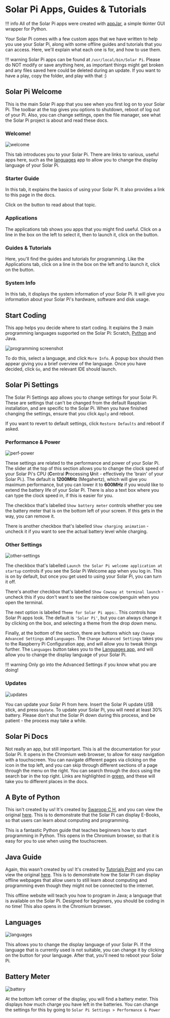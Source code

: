 # Solar Pi Apps, Guides & Tutorials

!!! info
    All of the Solar Pi apps were created with [appJar](http://appjar.info), a simple tkinter GUI wrapper for Python.

Your Solar Pi comes with a few custom apps that we have written to help you use your Solar Pi, along with some offline guides and tutorials that you can access. Here, we'll explain what each one is for, and how to use them.

!!! warning
    Solar Pi apps can be found at `/usr/local/bin/Solar Pi`. Please do NOT modify or save anything here, as important things might get broken and any files saved here could be deleted during an update. If you want to have a play, copy the folder, and play with that :)

## Solar Pi Welcome
This is the main Solar Pi app that you see when you first log on to your Solar Pi. The toolbar at the top gives you options to shutdown, reboot of log out of your Pi. Also, you can change settings, open the file manager, see what the Solar Pi project is about and read these docs.

### Welcome!
![welcome](/img/welcome.png)

This tab introduces you to your Solar Pi. There are links to various, useful apps here, such as the [languages](solar-pi-apps.md#languages) app to allow you to change the display language of your Solar Pi.

### Starter Guide

In this tab, it explains the basics of using your Solar Pi. It also provides a link to this page in the docs.

Click on the button to read about that topic.

### Applications

The applications tab shows you apps that you might find useful. Click on a line in the box on the left to select it, then to launch it, click on the button.

### Guides & Tutorials

Here, you'll find the guides and tutorials for programming. Like the Applications tab, click on a line in the box on the left and to launch it, click on the button.

### System Info

In this tab, it displays the system information of your Solar Pi. It will give you information about your Solar Pi's hardware, software and disk usage.

## Start Coding
This app helps you decide where to start coding. It explains the 3 main programming languages supported on the Solar Pi: Scratch, [Python](/Advanced-Things/python.md) and Java.

![programming screenshot](/img/startcoding.png)

To do this, select a language, and click `More Info`. A popup box should then appear giving you a brief overview of the language. Once you have decided, click `Go`, and the relevant IDE should launch.

## Solar Pi Settings
The Solar Pi Settings app allows you to change settings for your Solar Pi. These are settings that can't be changed from the default Raspbian installation, and are specific to the Solar Pi. When you have finished changing the settings, ensure that you click `Apply` and reboot.

If you want to revert to default settings, click `Restore Defaults` and reboot if asked.

### Performance & Power
![perf-power](/img/perfpower.png)

These settings are related to the performance and power of your Solar Pi. The slider at the top of this section allows you to change the clock speed of your Solar Pi's CPU (**C**entral **P**rocessing **U**nit - effectively the 'brain' of your Solar Pi.). The default is **1200MHz** (Megahertz), which will give you maximum performance, but you can lower it to **600MHz** if you would like to extend the battery life of your Solar Pi. There is also a text box where you can type the clock speed in, if this is easier for you.

The checkbox that's labelled `Show battery meter` controls whether you see the battery meter that is on the bottom left of your screen. If this gets in the way, you can remove it.

There is another checkbox that's labelled `Show charging animation` - uncheck it if you want to see the actual battery level while charging.


### Other Settings
![other-settings](/img/othersettings.png)

The checkbox that's labelled `Launch the Solar Pi welcome application at startup` controls if you see the Solar Pi Welcome app when you log in. This is on by default, but once you get used to using your Solar Pi, you can turn it off.

There's another checkbox that's labelled `Show Cowsay at terminal launch` - uncheck this if you don't want to see the rainbow cow/penguin when you open the terminal.

The next option is labelled `Theme for Solar Pi apps:`. This controls how Solar Pi apps look. The default is `'Solar Pi'`, but you can always change it by clicking on the box, and selecting a theme from the drop down menu.

Finally, at the bottom of the section, there are buttons which say `Change Advanced Settings` and `Languages`. The `Change Advanced Settings` takes you to the Raspberry Pi Configuration app, and will allow you to tweak things further. The `Languages` button takes you to the [Languages app](solar-pi-apps.md#languages), and will allow you to change the display language of your Solar Pi.

!!! warning
	Only go into the Advanced Settings if you know what you are doing!

### Updates
![updates](/img/updates.png)

You can update your Solar Pi from here. Insert the Solar Pi update USB stick, and press `Update`. To update your Solar Pi, you will need at least 30% battery. Please don't shut the Solar Pi down during this process, and be patient - the process may take a while.



## Solar Pi Docs
Not really an app, but still important. This is all the documentation for your Solar Pi. It opens in the Chromium web browser, to allow for easy navigation with a touchscreen. You can navigate different pages via clicking on the icon in the top left, and you can skip through different sections of a page through the menu on the right. You can search through the docs using the search bar in the top right. Links are highlighted in [green](solar-pi-apps.md#solar-pi-docs), and these will take you to different places in the docs.

## A Byte of Python
This isn't created by us! It's created by [Swaroop C H](https://www.gitbook.com/@swaroopch), and you can view the original [here](https://python.swaroopch.com/). This is to demonstrate that the Solar Pi can display E-Books, so that users can learn about computing and programming.

This is a fantastic Python guide that teaches beginners how to start programming in Python. This opens in the Chromium browser, so that it is easy for you to use when using the touchscreen.

## Java Guide
Again, this wasn't created by us! It's created by [Tutorials Point](https://www.tutorialspoint.com/index.htm) and you can view the original [here](https://www.tutorialspoint.com/java/). This is to demonstrate how the Solar Pi can display offline webpages that allow users to still learn about computing and programming even though they might not be connected to the internet.

This offline website will teach you how to program in Java; a language that is available on the Solar Pi. Designed for beginners, you should be coding in no time! This also opens in the Chromium browser.

## Languages
![languages](/img/languages.png)

This allows you to change the display language of your Solar Pi. If the language that is currently used is not suitable, you can change it by clicking on the button for your language. After that, you'll need to reboot your Solar Pi.

## Battery Meter
![battery](/img/charging.gif)

At the bottom left corner of the display, you will find a battery meter. This displays how much charge you have left in the batteries. You can change the settings for this by going to `Solar Pi Settings > Performance & Power`